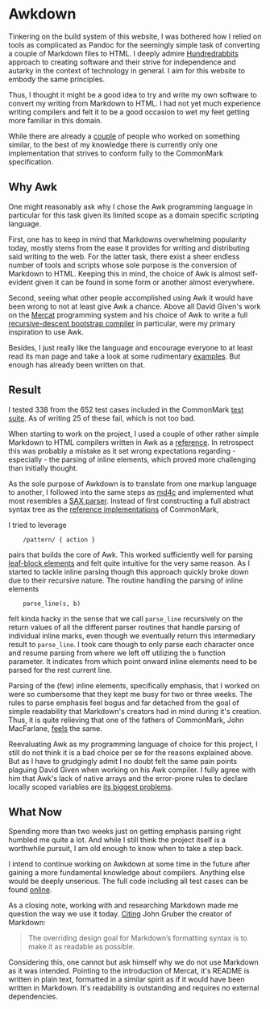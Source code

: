 # Awkdown

Tinkering on the build system of this website, I was bothered how I
relied on tools as complicated as Pandoc for the seemingly simple task
of converting a couple of Markdown files to HTML. I deeply admire
[Hundredrabbits](https://100r.co/site/about_us.html) approach to
creating software and their strive for independence and autarky in the
context of technology in general. I aim for this website to embody the
same principles.

Thus, I thought it might be a good idea to try and write my own software to
convert my writing from Markdown to HTML. I had not yet much experience
writing compilers and felt it to be a good occasion to wet my feet
getting more familiar in this domain.

While there are already a [couple](https://github.com/wime12/commonmark)
of people who worked on something similar, to the best of my knowledge
there is currently only one implementation that strives to conform fully
to the CommonMark specification.

## Why Awk

One might reasonably ask why I chose the Awk programming language in
particular for this task given its limited scope as a domain specific
scripting language. 

First, one has to keep in mind that Markdowns overwhelming popularity
today, mostly stems from the ease it provides for writing and
distributing said writing to the web. For the latter task, there exist a
sheer endless number of tools and scripts whose sole purpose is the
conversion of Markdown to HTML. Keeping this in mind, the choice of Awk
is almost self-evident given it can be found in some form or another
almost everywhere. 

Second, seeing what other people accomplished using Awk it would have
been wrong to not at least give Awk a chance. Above all David Given's
work on the [Mercat](http://cowlark.com/mercat/README.txt) programming
system and his choice of Awk to write a full [recursive-descent
bootstrap compiler](https://cowlark.com/mercat/com.awk.txt) in
particular, were my primary inspiration to use Awk. 

Besides, I just really like the language and encourage everyone to at
least read its man page and take a look at some rudimentary
[examples](https://web.archive.org/web/20220328223853/https://catonmat.net/awk-one-liners-explained-part-one).
But enough has already been written on that.

## Result 

I tested 338 from the 652 test cases included in the CommonMark
[test suite](https://spec.commonmark.org/0.31.2/spec.json). As of
writing 25 of these fail, which is not too bad.

When starting to work on the project, I used a couple of other rather
simple Markdown to HTML compilers written in Awk as a
[reference](https://git.sr.ht/~knazarov/markdown.awk). In retrospect
this was probably a mistake as it set wrong expectations regarding -
especially - the parsing of inline elements, which proved more
challenging than initially thought. 

As the sole purpose of Awkdown is to translate from one markup language
to another, I followed into the same steps as
[md4c](https://github.com/mity/md4c) and implemented what most resembles
a [SAX parser](http://www.saxproject.org/event.html). Instead of first
constructing a full abstract syntax tree as the [reference
implementations](https://github.com/commonmark/cmark) of CommonMark,

I tried to leverage

        /pattern/ { action }

pairs that builds the core of Awk. This worked sufficiently well for
parsing [leaf-block
elements](https://spec.commonmark.org/0.31.2/#leaf-blocks) and felt
quite intuitive for the very same reason. As I started to tackle inline
parsing though this approach quickly broke down due to their recursive
nature. The routine handling the parsing of inline elements 

        parse_line(s, b)

felt kinda hacky in the sense that we call `parse_line` recursively on
the return values of all the different parser routines that handle
parsing of individual inline marks, even though we eventually return
this intermediary result to `parse_line`. I took care though to only
parse each character once and resume parsing from where we left off
utilizing the `b` function parameter. It indicates from which point onward
inline elements need to be parsed for the rest current line.

Parsing of the (few) inline elements, specifically emphasis, that I
worked on were so cumbersome that they kept me busy for two or three
weeks. The rules to parse emphasis feel bogus and far detached from the
goal of simple readability that Markdown's creators had in mind during
it's creation. Thus, it is quite relieving that one of the fathers of
CommonMark, John MacFarlane,
[feels](https://johnmacfarlane.net/beyond-markdown.html) the same.

Reevaluating Awk as my programming language of choice for this project,
I still do not think it is a bad choice per se for the reasons explained
above. But as I have to grudgingly admit I no doubt felt the same pain
points plaguing David Given when working on his Awk compiler. I fully
agree with him that Awk's lack of native arrays and the error-prone
rules to declare locally scoped variables are [its biggest
problems](http://lua-users.org/lists/lua-l/2008-02/msg00477.html).

## What Now

Spending more than two weeks just on getting emphasis parsing right
humbled me quite a lot. And while I still think the project itself is a
worthwhile pursuit, I am old enough to know when to take a step back.

I intend to continue working on Awkdown at some time in the future after
gaining a more fundamental knowledge about compilers. Anything else
would be deeply unserious. The full code including all test cases can be
found [online](https://github.com/mxngls/awkdown).

As a closing note, working with and researching Markdown made me
question the way we use it today.
[Citing](https://daringfireball.net/projects/markdown/) John Gruber the
creator of Markdown:

> The overriding design goal for Markdown’s formatting syntax is to make
> it as readable as possible.

Considering this, one cannot but ask himself why we do not use Markdown
as it was intended. Pointing to the introduction of Mercat, it's README
is written in plain text, formatted in a similar spirit as if it
would have been written in Markdown. It's readability is outstanding and
requires no external dependencies.
